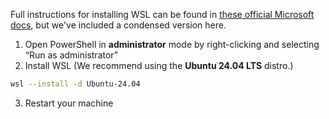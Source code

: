 Full instructions for installing WSL can be found in [these official Microsoft docs](https://learn.microsoft.com/en-us/windows/wsl/install), but we've included a condensed version here.

1. Open PowerShell in **administrator** mode by right-clicking and selecting “Run as administrator”
2. Install WSL (We recommend using the **Ubuntu 24.04 LTS** distro.)

```bash
wsl --install -d Ubuntu-24.04
```

3. Restart your machine